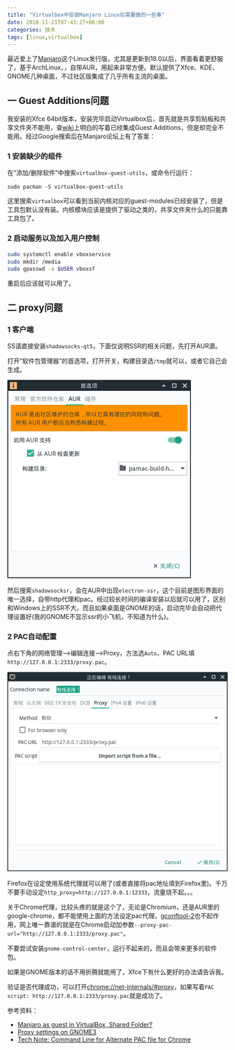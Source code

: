```yaml
---
title: "Virtualbox中安装Manjaro Linux后需要做的一些事"
date: 2018-11-21T07:43:27+08:00
categories: 技术
tags: [linux,virtualbox]
---
```


最近爱上了[Manjaro](https://manjaro.org/)这个Linux发行版，尤其是更新到18.0以后，界面看着更舒服了，基于ArchLinux，，自带AUR，用起来非常方便。默认提供了Xfce、KDE、GNOME几种桌面，不过社区版集成了几乎所有主流的桌面。

## 一 Guest Additions问题

我安装的Xfce 64bit版本，安装完毕启动Virtualbox后，首先就是共享剪贴板和共享文件夹不能用，查[wiki](https://wiki.manjaro.org/index.php?title=Virtualbox#Guest_Additions)上明白的写着已经集成Guest Additions，但是却完全不能用。经过Google搜索后在Manjaro论坛上有了答案：

### 1 安装缺少的组件

在“添加/删除软件”中搜索`virtualbox-guest-utils`，或命令行运行：

    sudo pacman -S virtualbox-guest-utils

这里搜索`virtualbox`可以看到当前内核对应的guest-modules已经安装了，但是工具包默认没有装。内核模块应该是提供了驱动之类的，共享文件夹什么的只能靠工具包了。<!--more-->

### 2 启动服务以及加入用户控制

```bash
sudo systemctl enable vboxservice
sudo mkdir /media
sudo gpasswd -a $USER vboxsf
```

重启后应该就可以用了。

## 二 proxy问题

### 1 客户端

SS请直接安装`shadowsocks-qt5`，下面仅说明SSR的相关问题，先打开AUR源。

打开“软件包管理器”的首选项，打开开关，构建目录选`/tmp`就可以，或者它自己会生成。

![](/uploads/2018/11/manjaro-aur-support.png)

然后搜索`shadowsocksr`，会在AUR中出现`electron-ssr`，这个目前是图形界面的唯一选择，自带http代理和pac。经过较长时间的编译安装以后就可以用了，区别和Windows上的SSR不大，而且如果桌面是GNOME的话，启动完毕会自动把代理设置好(我的GNOME不显示ssr的小飞机，不知道为什么)。

### 2 PAC自动配置

点右下角的网络管理-->编辑连接-->Proxy，方法选`Auto`，PAC URL填`http://127.0.0.1:2333/proxy.pac`。

![](/uploads/2018/11/manjaro-proxy.png)

Firefox在设定使用系统代理就可以用了(或者直接将pac地址填到Firefox里)。千万不要手动设定`http_proxy=http://127.0.0.1:12333`，流量烧不起。。。

关于Chrome代理，比较头疼的就是这个了，无论是Chromium，还是AUR里的google-chrome，都不能使用上面的方法设定pac代理，[gconftool-2](https://www.webscalability.com/blog/2012/09/use-proxy-pac-with-chrome-xfce/)也不起作用，网上唯一靠谱的就是在Chrome启动加参数`--proxy-pac-url="http://127.0.0.1:2333/proxy.pac"`。

不要尝试安装`gnome-control-center`，运行不起来的，而且会带来更多的软件包。

如果是GNOME版本的话不用折腾就能用了，Xfce下有什么更好的办法请告诉我。

验证是否代理成功，可以打开<chrome://net-internals/#proxy>，如果写着`PAC script: http://127.0.0.1:2333/proxy.pac`就是成功了。

参考资料：

- [Manjaro as guest in VirtualBox, Shared Folder?](https://forum.manjaro.org/t/manjaro-as-guest-in-virtualbox-shared-folder/41675)
- [Proxy settings on GNOME3](https://wiki.archlinux.org/index.php/Proxy_server#Proxy_settings_on_GNOME3)
- [Tech Note: Command Line for Alternate PAC file for Chrome](https://etherealmind.com/tech-note-command-line-for-alternate-pac-file-for-chrome/)
